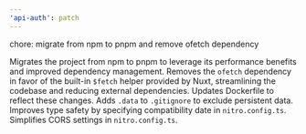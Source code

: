 ```yaml
---
'api-auth': patch
---
```


chore: migrate from npm to pnpm and remove ofetch dependency

Migrates the project from npm to pnpm to leverage its performance
benefits and improved dependency management. Removes the `ofetch`
dependency in favor of the built-in `$fetch` helper provided by
Nuxt, streamlining the codebase and reducing external dependencies.
Updates Dockerfile to reflect these changes. Adds `.data` to
`.gitignore` to exclude persistent data. Improves type safety by
specifying compatibility date in `nitro.config.ts`. Simplifies
CORS settings in `nitro.config.ts`.

